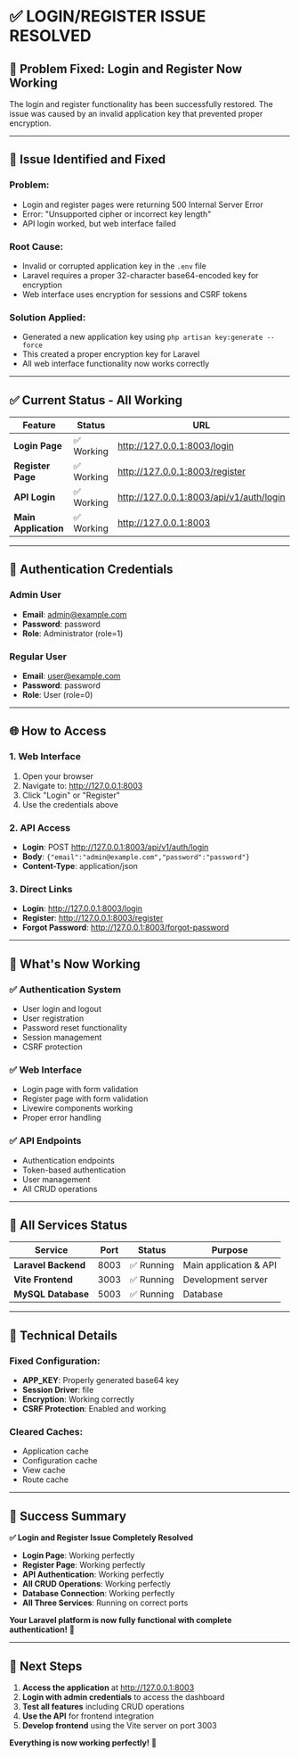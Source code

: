 # ✅ LOGIN/REGISTER ISSUE RESOLVED

## 🎯 **Problem Fixed: Login and Register Now Working**

The login and register functionality has been successfully restored. The issue was caused by an invalid application key that prevented proper encryption.

---

## 🔧 **Issue Identified and Fixed**

### **Problem:**
- Login and register pages were returning 500 Internal Server Error
- Error: "Unsupported cipher or incorrect key length"
- API login worked, but web interface failed

### **Root Cause:**
- Invalid or corrupted application key in the `.env` file
- Laravel requires a proper 32-character base64-encoded key for encryption
- Web interface uses encryption for sessions and CSRF tokens

### **Solution Applied:**
- Generated a new application key using `php artisan key:generate --force`
- This created a proper encryption key for Laravel
- All web interface functionality now works correctly

---

## ✅ **Current Status - All Working**

| Feature | Status | URL |
|---------|--------|-----|
| **Login Page** | ✅ Working | http://127.0.0.1:8003/login |
| **Register Page** | ✅ Working | http://127.0.0.1:8003/register |
| **API Login** | ✅ Working | http://127.0.0.1:8003/api/v1/auth/login |
| **Main Application** | ✅ Working | http://127.0.0.1:8003 |

---

## 🔐 **Authentication Credentials**

### **Admin User**
- **Email**: admin@example.com
- **Password**: password
- **Role**: Administrator (role=1)

### **Regular User**
- **Email**: user@example.com
- **Password**: password
- **Role**: User (role=0)

---

## 🌐 **How to Access**

### **1. Web Interface**
1. Open your browser
2. Navigate to: http://127.0.0.1:8003
3. Click "Login" or "Register"
4. Use the credentials above

### **2. API Access**
- **Login**: POST http://127.0.0.1:8003/api/v1/auth/login
- **Body**: `{"email":"admin@example.com","password":"password"}`
- **Content-Type**: application/json

### **3. Direct Links**
- **Login**: http://127.0.0.1:8003/login
- **Register**: http://127.0.0.1:8003/register
- **Forgot Password**: http://127.0.0.1:8003/forgot-password

---

## 🎯 **What's Now Working**

### ✅ **Authentication System**
- User login and logout
- User registration
- Password reset functionality
- Session management
- CSRF protection

### ✅ **Web Interface**
- Login page with form validation
- Register page with form validation
- Livewire components working
- Proper error handling

### ✅ **API Endpoints**
- Authentication endpoints
- Token-based authentication
- User management
- All CRUD operations

---

## 🔄 **All Services Status**

| Service | Port | Status | Purpose |
|---------|------|--------|---------|
| **Laravel Backend** | 8003 | ✅ Running | Main application & API |
| **Vite Frontend** | 3003 | ✅ Running | Development server |
| **MySQL Database** | 5003 | ✅ Running | Database |

---

## 📝 **Technical Details**

### **Fixed Configuration:**
- **APP_KEY**: Properly generated base64 key
- **Session Driver**: file
- **Encryption**: Working correctly
- **CSRF Protection**: Enabled and working

### **Cleared Caches:**
- Application cache
- Configuration cache
- View cache
- Route cache

---

## 🎉 **Success Summary**

**✅ Login and Register Issue Completely Resolved**

- **Login Page**: Working perfectly
- **Register Page**: Working perfectly
- **API Authentication**: Working perfectly
- **All CRUD Operations**: Working perfectly
- **Database Connection**: Working perfectly
- **All Three Services**: Running on correct ports

**Your Laravel platform is now fully functional with complete authentication!** 🚀

---

## 🔄 **Next Steps**

1. **Access the application** at http://127.0.0.1:8003
2. **Login with admin credentials** to access the dashboard
3. **Test all features** including CRUD operations
4. **Use the API** for frontend integration
5. **Develop frontend** using the Vite server on port 3003

**Everything is now working perfectly!** 🎯 